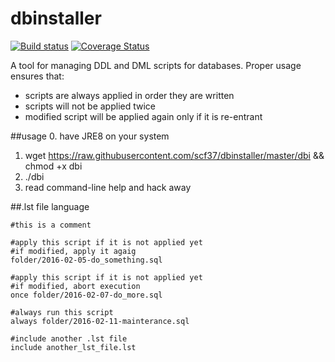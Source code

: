 # dbinstaller
[![Build status](https://travis-ci.org/scf37/dbinstaller.svg?branch=master)](https://travis-ci.org/scf37/dbinstaller)
[![Coverage Status](https://coveralls.io/repos/github/scf37/dbinstaller/badge.svg?branch=master)](https://coveralls.io/github/scf37/dbinstaller?branch=master)

A tool for managing DDL and DML scripts for databases. Proper usage ensures that:
- scripts are always applied in order they are written
- scripts will not be applied twice
- modified script will be applied again only if it is re-entrant

##usage
0. have JRE8 on your system
1. wget https://raw.githubusercontent.com/scf37/dbinstaller/master/dbi && chmod +x dbi
2. ./dbi
3. read command-line help and hack away

##.lst file language

```
#this is a comment

#apply this script if it is not applied yet
#if modified, apply it agaig
folder/2016-02-05-do_something.sql

#apply this script if it is not applied yet
#if modified, abort execution
once folder/2016-02-07-do_more.sql

#always run this script
always folder/2016-02-11-mainterance.sql

#include another .lst file
include another_lst_file.lst
```
